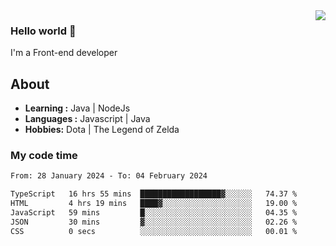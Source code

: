 <img align='right' src="https://github-readme-stats.vercel.app/api?username=jumodada&show_icons=true&theme=vue">

### Hello world 👋

I'm a Front-end developer 
    
## About
-  **Learning :** Java | NodeJs
-  **Languages :** Javascript | Java
-  **Hobbies:** Dota | The Legend of Zelda

### My code time

<!--START_SECTION:waka-->

```txt
From: 28 January 2024 - To: 04 February 2024

TypeScript   16 hrs 55 mins  ██████████████████▓░░░░░░   74.37 %
HTML         4 hrs 19 mins   ████▓░░░░░░░░░░░░░░░░░░░░   19.00 %
JavaScript   59 mins         █░░░░░░░░░░░░░░░░░░░░░░░░   04.35 %
JSON         30 mins         ▓░░░░░░░░░░░░░░░░░░░░░░░░   02.26 %
CSS          0 secs          ░░░░░░░░░░░░░░░░░░░░░░░░░   00.01 %
```

<!--END_SECTION:waka-->
